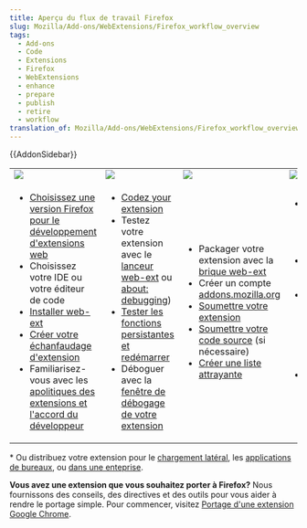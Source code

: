 ```yaml
---
title: Aperçu du flux de travail Firefox
slug: Mozilla/Add-ons/WebExtensions/Firefox_workflow_overview
tags:
  - Add-ons
  - Code
  - Extensions
  - Firefox
  - WebExtensions
  - enhance
  - prepare
  - publish
  - retire
  - workflow
translation_of: Mozilla/Add-ons/WebExtensions/Firefox_workflow_overview
---
```

{{AddonSidebar}}

<table>
  <tbody>
    <tr>
      <td><img src="firefox_workflow_prepare.png" /></td>
      <td><img src="firefox_workflow_code.png" /></td>
      <td><img src="firefox_workflow_publish.png" /></td>
      <td><img src="firefox_workflow_enhance.png" /></td>
      <td><img src="firefox_workflow_retire.png" /></td>
    </tr>
    <tr>
      <td>
        <ul>
          <li>
            <a
              href="/fr/Add-ons/WebExtensions/choisissez_une_version_firefox_pour_le_developpement_extensions_web"
              >Choisissez une version Firefox pour le développement d'extensions
              web</a
            >
          </li>
          <li>Choisissez votre IDE ou votre éditeur de code</li>
          <li>
            <a href="/fr/Add-ons/WebExtensions/Getting_started_with_web-ext"
              >Installer web-ext</a
            >
          </li>
          <li>
            <a href="https://webextensions.in/"
              >Créer votre échanfaudage d'extension</a
            >
          </li>
          <li>
            Familiarisez-vous avec les
            <a href="/fr/Add-ons/AMO/Règles"
              >apolitiques des extensions et l'accord du développeur</a
            >
          </li>
        </ul>
      </td>
      <td>
        <ul>
          <li>
            <a href="/fr/Add-ons/WebExtensions/Your_first_WebExtension"
              >Codez your extension</a
            >
          </li>
          <li>
            Testez votre extension avec le
            <a
              href="/fr/Add-ons/WebExtensions/Getting_started_with_web-ext#Testing_out_an_extension"
              >lanceur web-ext</a
            >
            ou
            <a
              href="/fr/docs/Mozilla/Add-ons/WebExtensions/Temporary_Installation_in_Firefox"
              >about: debugging</a
            >)
          </li>
          <li>
            <a
              href="/fr/Add-ons/WebExtensions/Testing_persistent_and_restart_features"
              >Tester les fonctions persistantes et redémarrer</a
            >
          </li>
          <li>
            Déboguer avec la
            <a href="/fr/docs/Outils/Boîte_à_outils_du_navigateur"
              >fenêtre de débogage de votre extension</a
            >
          </li>
        </ul>
      </td>
      <td>
        <ul>
          <li>
            Packager votre extension avec la <a
              href="/fr/Add-ons/WebExtensions/Getting_started_with_web-ext#Packaging_your_extension"
            >
              brique web-ext</a
            >
          </li>
          <li>
            Créer un compte
            <a href="https://addons.moztilla.org">addons.mozilla.org</a>
          </li>
          <li>
            <a href="/fr/Add-ons/Distribution/Submitting_an_add-on"
              >Soumettre votre extension</a
            >
          </li>
          <li>
            <a href="/fr/Add-ons/Source_Code_Submission"
              >Soumettre votre code source</a
            >
            (si nécessaire)
          </li>
          <li><a href="/fr/Add-ons/Listing">Créer une liste attrayante</a></li>
        </ul>
      </td>
      <td>
        <ul>
          <li>Répondu à l'examen de l'extension de Mozilla</li>
          <li>Promouvoir votre extension</li>
          <li>
            <a href="/fr/Add-ons/AMO/Policy/Featured"
              >Proposez votre extensions pour qu'elle soit mise en avant</a
            >
          </li>
          <li>Mettre à jour et améliorer votre extension</li>
        </ul>
      </td>
      <td>
        <ul>
          <li>
            <a href="/fr/Add-ons/Distribution/Retiring_your_extension"
              >Retirez votre extension</a
            >
          </li>
        </ul>
      </td>
    </tr>
  </tbody>
</table>

\* Ou distribuez votre extension pour le [chargement latéral](/fr/Add-ons/WebExtensions/Alternative_distribution_options/Sideloading_add-ons), les [applications de bureaux](/fr/Add-ons/WebExtensions/Alternative_distribution_options/Add-ons_for_desktop_apps), ou [dans une enteprise](/fr/Add-ons/WebExtensions/Alternative_distribution_options/Add-ons_in_the_enterprise).

**Vous avez une extension que vous souhaitez porter à Firefox?**  Nous fournissons des conseils, des directives et des outils pour vous aider à rendre le portage simple. Pour commencer, visitez [Portage d'une extension Google Chrome](/fr/Add-ons/WebExtensions/Porting_a_Google_Chrome_extension).
